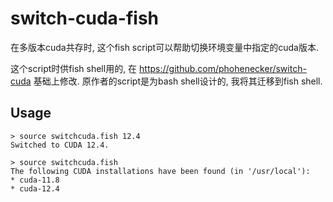 # switch-cuda-fish

在多版本cuda共存时, 这个fish script可以帮助切换环境变量中指定的cuda版本.

这个script时供fish shell用的, 在 https://github.com/phohenecker/switch-cuda 基础上修改. 原作者的script是为bash shell设计的, 我将其迁移到fish shell.

## Usage

``` fish
> source switchcuda.fish 12.4
Switched to CUDA 12.4.
```

``` fish
> source switchcuda.fish
The following CUDA installations have been found (in '/usr/local'):
* cuda-11.8
* cuda-12.4
```